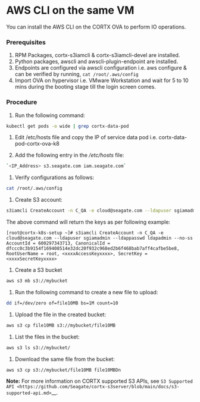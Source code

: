 AWS CLI on the same VM
=======================

You can install the AWS CLI on the CORTX OVA to perform IO operations.


### Prerequisites

1. RPM Packages, cortx-s3iamcli & cortx-s3iamcli-devel are installed.
1. Python packages, awscli and awscli-plugin-endpoint are installed.
1. Endpoints are configured via awscli configuration i.e. aws configure & can be verified by running, `cat /root/.aws/config`
1. Import OVA on hypervisor i.e. VMware Workstation and wait for 5 to 10 mins during the booting stage till the login screen comes.


### Procedure

1. Run the following command:

```bash
kubectl get pods -o wide | grep cortx-data-pod
```

1. Edit /etc/hosts file and copy the IP of service data pod i.e. cortx-data-pod-cortx-ova-k8

1. Add the following entry in the */etc/hosts* file:

```bash
`<IP_Address> s3.seagate.com iam.seagate.com`
```

1. Verify configurations as follows:

```bash
cat /root/.aws/config
```

1. Create S3 account:

```bash
s3iamcli CreateAccount -n C_QA -e cloud@seagate.com --ldapuser sgiamadmin --ldappasswd ldapadmin --no-ss
```

The above command will return the keys as per following example:

`[root@cortx-k8s-setup ~]# s3iamcli CreateAccount -n C_QA -e cloud@seagate.com --ldapuser sgiamadmin --ldappasswd ldapadmin --no-ss
AccountId = 600297343713, CanonicalId = dfccc0c3b9154f169408514e32dc20f932c968ed2b6f468bab7aff4cafbe5be8, RootUserName = root, <xxxxAccessKeyxxxx>, SecretKey = <xxxxSecretKeyxxxx>`

1. Create a S3 bucket
```bash
aws s3 mb s3://mybucket
```

1. Run the following command to create a new file to upload:
```bash
dd if=/dev/zero of=file10MB bs=1M count=10
```

1. Upload the file in the created bucket:
```bash
aws s3 cp file10MB s3://mybucket/file10MB
```

1. List the files in the bucket:
```bash
aws s3 ls s3://mybucket/
```

1. Download the same file from the bucket:
```bash
aws s3 cp s3://mybucket/file10MB file10MBDn
```

**Note:** For more information on CORTX supported S3 APIs, see `S3 Supported API <https://github.com/Seagate/cortx-s3server/blob/main/docs/s3-supported-api.md>`__.
